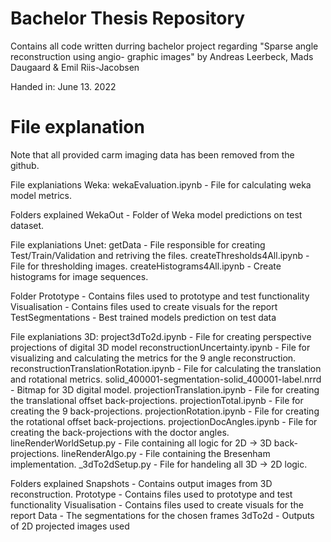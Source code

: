 # Bachelor Thesis Repository
Contains all code written durring bachelor project regarding "Sparse angle reconstruction using angio-
graphic images" by Andreas Leerbeck, Mads Daugaard \& Emil Riis-Jacobsen

Handed in: June 13. 2022


# File explanation
Note that all provided carm imaging data has been removed from the github.

File explaniations Weka:
wekaEvaluation.ipynb - File for calculating weka model metrics.

Folders explained
WekaOut - Folder of Weka model predictions on test dataset.

File explaniations Unet:
getData - File responsible for creating Test/Train/Validation and retriving the files.
createThresholds4All.ipynb - File for thresholding images.
createHistograms4All.ipynb - Create histograms for image sequences.

Folder
Prototype - Contains files used to prototype and test functionality
Visualisation - Contains files used to create visuals for the report
TestSegmentations - Best trained models prediction on test data 


File explaniations 3D:
project3dTo2d.ipynb - File for creating perspective projections of digital 3D model
reconstructionUncertainty.ipynb - File for visualizing and calculating the metrics for the 9 angle reconstruction.
reconstructionTranslationRotation.ipynb - File for calculating the translation and rotational metrics.
solid_400001-segmentation-solid_400001-label.nrrd - Bitmap for 3D digital model.
projectionTranslation.ipynb - File for creating the translational offset back-projections.
projectionTotal.ipynb - File for creating the 9 back-projections.
projectionRotation.ipynb - File for creating the rotational offset back-projections.
projectionDocAngles.ipynb - File for creating the back-projections with the doctor angles.
lineRenderWorldSetup.py - File containing all logic for 2D -> 3D back-projections.
lineRenderAlgo.py - File containing the Bresenham implementation.
_3dTo2dSetup.py - File for handeling all 3D -> 2D logic.

Folders explained
Snapshots - Contains output images from 3D reconstruction.
Prototype - Contains files used to prototype and test functionality
Visualisation - Contains files used to create visuals for the report
Data - The segmentations for the chosen frames
3dTo2d - Outputs of 2D projected images used
